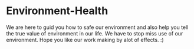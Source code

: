 # Environment-Health
We are here to guid you how to safe our environment and also help you tell the true value of environment in our life. We have to stop miss use of our environment. Hope you like our work making by alot of effects. :)

